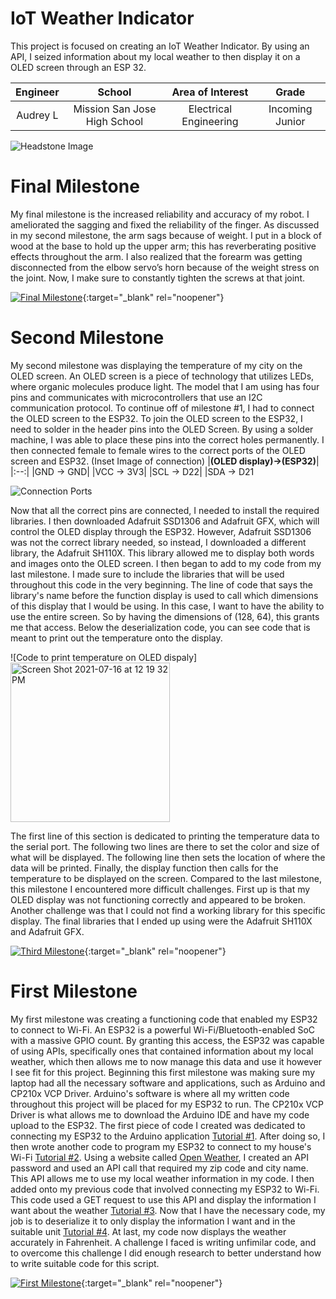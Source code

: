 ﻿# IoT Weather Indicator
This project is focused on creating an IoT Weather Indicator. By using an API, I seized information about my local weather to then display it on a OLED screen through an ESP 32.

| **Engineer** | **School** | **Area of Interest** | **Grade** |
|:--:|:--:|:--:|:--:|
| Audrey L | Mission San Jose High School | Electrical Engineering | Incoming Junior

![Headstone Image](https://bluestampengineering.com/wp-content/uploads/2016/05/improve.jpg)
  
# Final Milestone
My final milestone is the increased reliability and accuracy of my robot. I ameliorated the sagging and fixed the reliability of the finger. As discussed in my second milestone, the arm sags because of weight. I put in a block of wood at the base to hold up the upper arm; this has reverberating positive effects throughout the arm. I also realized that the forearm was getting disconnected from the elbow servo’s horn because of the weight stress on the joint. Now, I make sure to constantly tighten the screws at that joint. 

[![Final Milestone](https://res.cloudinary.com/marcomontalbano/image/upload/v1612573869/video_to_markdown/images/youtube--F7M7imOVGug-c05b58ac6eb4c4700831b2b3070cd403.jpg )](https://www.youtube.com/watch?v=F7M7imOVGug&feature=emb_logo "Final Milestone"){:target="_blank" rel="noopener"}

# Second Milestone
My second milestone was displaying the temperature of my city on the OLED screen. An OLED screen is a piece of technology that utilizes LEDs, where organic molecules produce light. The model that I am using has four pins and communicates with microcontrollers that use an I2C communication protocol. To continue off of milestone #1, I had to connect the OLED screen to the ESP32. To join the OLED screen to the ESP32, I need to solder in the header pins into the OLED Screen. By using a solder machine, I was able to place these pins into the correct holes permanently. I then connected female to female wires to the correct ports of the OLED screen and ESP32. 
(Inset Image of connection)
|**(OLED display)→(ESP32)**|
|:--:|
|GND → GND|
|VCC → 3V3|
|SCL → D22|
|SDA → D21

![Connection Ports](file:///Users/audreylee/Pictures/Photos%20Library.photoslibrary/resources/derivatives/A/AAA62041-0131-4E8D-A0A9-EE0ACCE58781_1_105_c.jpeg)

Now that all the correct pins are connected, I needed to install the required libraries. I then downloaded Adafruit SSD1306 and Adafruit GFX, which will control the OLED display through the ESP32. However, Adafruit SSD1306 was not the correct library needed, so instead, I downloaded a different library, the Adafruit SH110X. This library allowed me to display both words and images onto the OLED screen. I then began to add to my code from my last milestone. I made sure to include the libraries that will be used throughout this code in the very beginning. The line of code that says the library's name before the function display is used to call which dimensions of this display that I would be using. In this case, I want to have the ability to use the entire screen. So by having the dimensions of (128, 64), this grants me that access. Below the deserialization code, you can see code that is meant to print out the temperature onto the display. 

![Code to print temperature on OLED dispaly] <img width="255" alt="Screen Shot 2021-07-16 at 12 19 32 PM" src="https://user-images.githubusercontent.com/43714174/125998343-e63b9027-1e11-43c0-9199-2f8c8c013520.png">

The first line of this section is dedicated to printing the temperature data to the serial port. The following two lines are there to set the color and size of what will be displayed. The following line then sets the location of where the data will be printed. Finally, the display function then calls for the temperature to be displayed on the screen. Compared to the last milestone, this milestone I encountered more difficult challenges. First up is that my OLED display was not functioning correctly and appeared to be broken. Another challenge was that I could not find a working library for this specific display. The final libraries that I ended up using were the Adafruit SH110X and Adafruit GFX.

[![Third Milestone](https://res.cloudinary.com/marcomontalbano/image/upload/v1612574014/video_to_markdown/images/youtube--y3VAmNlER5Y-c05b58ac6eb4c4700831b2b3070cd403.jpg)](https://www.youtube.com/watch?v=y3VAmNlER5Y&feature=emb_logo "Second Milestone"){:target="_blank" rel="noopener"}
# First Milestone
  

My first milestone was creating a functioning code that enabled my ESP32 to connect to Wi-Fi. An ESP32 is a powerful Wi-Fi/Bluetooth-enabled SoC with a massive GPIO count. By granting this access, the ESP32 was capable of using APIs, specifically ones that contained information about my local weather, which then allows me to now manage this data and use it however I see fit for this project. Beginning this first milestone was making sure my laptop had all the necessary software and applications, such as Arduino and CP210x VCP Driver. Arduino's software is where all my written code throughout this project will be placed for my ESP32 to run. The CP210x VCP Driver is what allows me to download the Arduino IDE and have my code upload to the ESP32. The first piece of code I created was dedicated to connecting my ESP32 to the Arduino application [Tutorial #1](https://www.youtube.com/watch?v=wNtGHCrO7E4). After doing so, I then wrote another code to program my ESP32 to connect to my house's Wi-Fi [Tutorial #2](https://techtutorialsx.com/2017/04/24/esp32-connecting-to-a-wifi-network/). Using a website called [Open Weather](https://openweathermap.org/), I created an API password and used an API call that required my zip code and city name. This API allows me to use my local weather information in my code. I then added onto my previous code that involved connecting my ESP32 to Wi-Fi. This code used a GET request to use this API and display the information I want about the weather [Tutorial #3](https://www.youtube.com/watch?v=s_2cw0k6lgs&t=11s). Now that I have the necessary code, my job is to deserialize it to only display the information I want and in the suitable unit [Tutorial #4](https://arduinojson.org/v6/doc/deserialization/). At last, my code now displays the weather accurately in Fahrenheit. A challenge I faced is writing unfimilar code, and to overcome this challenge I did enough research to better understand how to write suitable code for this script.  


[![First Milestone](https://res.cloudinary.com/marcomontalbano/image/upload/v1612574117/video_to_markdown/images/youtube--CaCazFBhYKs-c05b58ac6eb4c4700831b2b3070cd403.jpg)](https://www.youtube.com/watch?v=CaCazFBhYKs "First Milestone"){:target="_blank" rel="noopener"}
